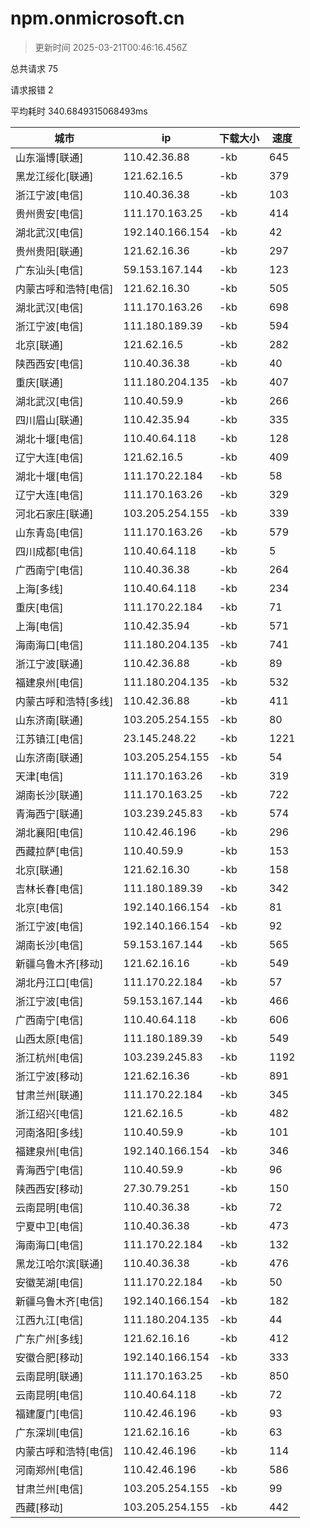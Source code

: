 
  # npm.onmicrosoft.cn

  > 更新时间 2025-03-21T00:46:16.456Z
  
  总共请求 75

  请求报错 2

  平均耗时 340.6849315068493ms

|城市|ip|下载大小|速度|
|-----|----------|---|---|
|山东淄博[联通]|110.42.36.88|-kb|645|
|黑龙江绥化[联通]|121.62.16.5|-kb|379|
|浙江宁波[电信]|110.40.36.38|-kb|103|
|贵州贵安[电信]|111.170.163.25|-kb|414|
|湖北武汉[电信]|192.140.166.154|-kb|42|
|贵州贵阳[联通]|121.62.16.36|-kb|297|
|广东汕头[电信]|59.153.167.144|-kb|123|
|内蒙古呼和浩特[电信]|121.62.16.30|-kb|505|
|湖北武汉[电信]|111.170.163.26|-kb|698|
|浙江宁波[电信]|111.180.189.39|-kb|594|
|北京[联通]|121.62.16.5|-kb|282|
|陕西西安[电信]|110.40.36.38|-kb|40|
|重庆[联通]|111.180.204.135|-kb|407|
|湖北武汉[电信]|110.40.59.9|-kb|266|
|四川眉山[联通]|110.42.35.94|-kb|335|
|湖北十堰[电信]|110.40.64.118|-kb|128|
|辽宁大连[电信]|121.62.16.5|-kb|409|
|湖北十堰[电信]|111.170.22.184|-kb|58|
|辽宁大连[电信]|111.170.163.26|-kb|329|
|河北石家庄[联通]|103.205.254.155|-kb|339|
|山东青岛[电信]|111.170.163.26|-kb|579|
|四川成都[电信]|110.40.64.118|-kb|5|
|广西南宁[电信]|110.40.36.38|-kb|264|
|上海[多线]|110.40.64.118|-kb|234|
|重庆[电信]|111.170.22.184|-kb|71|
|上海[电信]|110.42.35.94|-kb|571|
|海南海口[电信]|111.180.204.135|-kb|741|
|浙江宁波[联通]|110.42.36.88|-kb|89|
|福建泉州[电信]|111.180.204.135|-kb|532|
|内蒙古呼和浩特[多线]|110.42.36.88|-kb|411|
|山东济南[联通]|103.205.254.155|-kb|80|
|江苏镇江[电信]|23.145.248.22|-kb|1221|
|山东济南[联通]|103.205.254.155|-kb|54|
|天津[电信]|111.170.163.26|-kb|319|
|湖南长沙[联通]|111.170.163.25|-kb|722|
|青海西宁[联通]|103.239.245.83|-kb|574|
|湖北襄阳[电信]|110.42.46.196|-kb|296|
|西藏拉萨[电信]|110.40.59.9|-kb|153|
|北京[联通]|121.62.16.30|-kb|158|
|吉林长春[电信]|111.180.189.39|-kb|342|
|北京[电信]|192.140.166.154|-kb|81|
|浙江宁波[电信]|192.140.166.154|-kb|92|
|湖南长沙[电信]|59.153.167.144|-kb|565|
|新疆乌鲁木齐[移动]|121.62.16.16|-kb|549|
|湖北丹江口[电信]|111.170.22.184|-kb|57|
|浙江宁波[电信]|59.153.167.144|-kb|466|
|广西南宁[电信]|110.40.64.118|-kb|606|
|山西太原[电信]|111.180.189.39|-kb|549|
|浙江杭州[电信]|103.239.245.83|-kb|1192|
|浙江宁波[移动]|121.62.16.36|-kb|891|
|甘肃兰州[联通]|111.170.22.184|-kb|345|
|浙江绍兴[电信]|121.62.16.5|-kb|482|
|河南洛阳[多线]|110.40.59.9|-kb|101|
|福建泉州[电信]|192.140.166.154|-kb|346|
|青海西宁[电信]|110.40.59.9|-kb|96|
|陕西西安[移动]|27.30.79.251|-kb|150|
|云南昆明[电信]|110.40.36.38|-kb|72|
|宁夏中卫[电信]|110.40.36.38|-kb|473|
|海南海口[电信]|111.170.22.184|-kb|132|
|黑龙江哈尔滨[联通]|110.40.36.38|-kb|476|
|安徽芜湖[电信]|111.170.22.184|-kb|50|
|新疆乌鲁木齐[电信]|192.140.166.154|-kb|182|
|江西九江[电信]|111.180.204.135|-kb|44|
|广东广州[多线]|121.62.16.16|-kb|412|
|安徽合肥[移动]|192.140.166.154|-kb|333|
|云南昆明[联通]|111.170.163.25|-kb|850|
|云南昆明[电信]|110.40.64.118|-kb|72|
|福建厦门[电信]|110.42.46.196|-kb|93|
|广东深圳[电信]|121.62.16.16|-kb|63|
|内蒙古呼和浩特[电信]|110.42.46.196|-kb|114|
|河南郑州[电信]|110.42.46.196|-kb|586|
|甘肃兰州[电信]|103.205.254.155|-kb|99|
|西藏[移动]|103.205.254.155|-kb|442|

  
